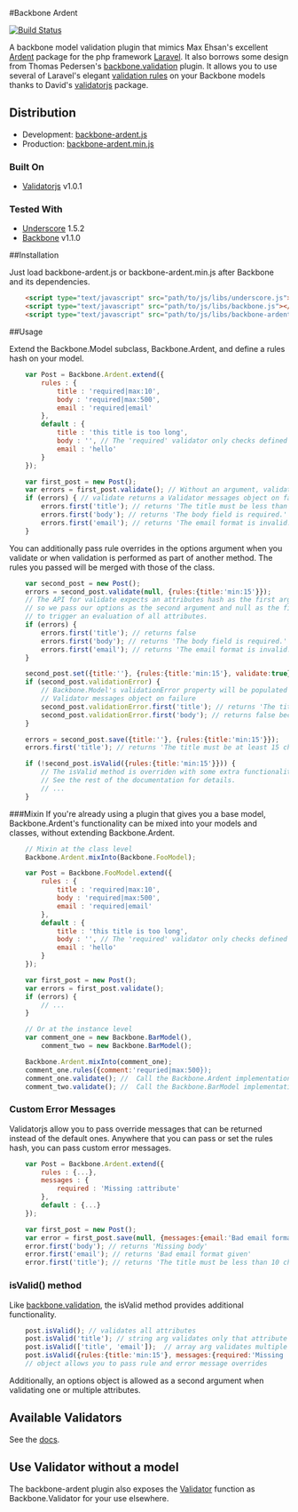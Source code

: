#Backbone Ardent

[![Build Status](https://travis-ci.org/jgallred/backbone-ardent.png?branch=master)](https://travis-ci.org/jgallred/backbone-ardent)

A backbone model validation plugin that mimics Max Ehsan's excellent [Ardent](https://github.com/laravelbook/ardent)
package for the php framework [Laravel](http://laravel.com/). It also borrows some design from Thomas Pedersen's
[backbone.validation](https://github.com/thedersen/backbone.validation) plugin. It allows you to use several of
Laravel's elegant [validation rules](http://laravel.com/docs/validation) on your Backbone models thanks to
David's [validatorjs](https://github.com/skaterdav85/validatorjs) package.

## Distribution

* Development: [backbone-ardent.js](https://raw.github.com/jgallred/backbone-ardent/master/dist/backbone-ardent.js)
* Production:  [backbone-ardent.min.js](https://raw.github.com/jgallred/backbone-ardent/master/dist/backbone-ardent.min.js)

### Built On
* [Validatorjs](https://github.com/skaterdav85/validatorjs) v1.0.1

### Tested With
* [Underscore](http://underscorejs.org/) 1.5.2
* [Backbone](http://backbonejs.org/) v1.1.0

##Installation

Just load backbone-ardent.js or backbone-ardent.min.js after Backbone and its dependencies.

```html
    <script type="text/javascript" src="path/to/js/libs/underscore.js"></script>
    <script type="text/javascript" src="path/to/js/libs/backbone.js"></script>
    <script type="text/javascript" src="path/to/js/libs/backbone-ardent.js"></script>
```

##Usage

Extend the Backbone.Model subclass, Backbone.Ardent, and define a rules hash on your model.

```js
    var Post = Backbone.Ardent.extend({
        rules : {
            title : 'required|max:10',
            body : 'required|max:500',
            email : 'required|email'
        },
        default : {
            title : 'this title is too long',
            body : '', // The 'required' validator only checks defined attributes
            email : 'hello'
        }
    });

    var first_post = new Post();
    var errors = first_post.validate(); // Without an argument, validates all attributes on the model
    if (errors) { // validate returns a Validator messages object on failure
        errors.first('title'); // returns 'The title must be less than 10 characters.'
        errors.first('body'); // returns 'The body field is required.'
        errors.first('email'); // returns 'The email format is invalid.'
    }
```

You can additionally pass rule overrides in the options argument when you validate
or when validation is performed as part of another method. The rules you passed
will be merged with those of the class.

```js
    var second_post = new Post();
    errors = second_post.validate(null, {rules:{title:'min:15'}});
    // The API for validate expects an attributes hash as the first argument,
    // so we pass our options as the second argument and null as the first
    // to trigger an evaluation of all attributes.
    if (errors) {
        errors.first('title'); // returns false
        errors.first('body'); // returns 'The body field is required.'
        errors.first('email'); // returns 'The email format is invalid.'
    }

    second_post.set({title:''}, {rules:{title:'min:15'}, validate:true});
    if (second_post.validationError) {
        // Backbone.Model's validationError property will be populated with the
        // Validator messages object on failure
        second_post.validationError.first('title'); // returns 'The title must be at least 15 characters.'
        second_post.validationError.first('body'); // returns false because only the passed attributes are checked
    }

    errors = second_post.save({title:''}, {rules:{title:'min:15'}});
    errors.first('title'); // returns 'The title must be at least 15 characters.'

    if (!second_post.isValid({rules:{title:'min:15'}})) {
        // The isValid method is overriden with some extra functionality.
        // See the rest of the documentation for details.
        // ...
    }
```

###Mixin
If you're already using a plugin that gives you a base model, Backbone.Ardent's functionality
can be mixed into your models and classes, without extending Backbone.Ardent.

```js
    // Mixin at the class level
    Backbone.Ardent.mixInto(Backbone.FooModel);

    var Post = Backbone.FooModel.extend({
        rules : {
            title : 'required|max:10',
            body : 'required|max:500',
            email : 'required|email'
        },
        default : {
            title : 'this title is too long',
            body : '', // The 'required' validator only checks defined attributes
            email : 'hello'
        }
    });

    var first_post = new Post();
    var errors = first_post.validate();
    if (errors) {
        // ...
    }

    // Or at the instance level
    var comment_one = new Backbone.BarModel(),
        comment_two = new Backbone.BarModel();

    Backbone.Ardent.mixInto(comment_one);
    comment_one.rules({comment:'requried|max:500});
    comment_one.validate(); //  Call the Backbone.Ardent implementation
    comment_two.validate(); //  Call the Backbone.BarModel implementation
```

### Custom Error Messages

Validatorjs allow you to pass override messages that can be returned instead of
the default ones. Anywhere that you can pass or set the rules hash, you can pass
custom error messages.

```js
    var Post = Backbone.Ardent.extend({
        rules : {...},
        messages : {
            required : 'Missing :attribute'
        },
        default : {...}
    });

    var first_post = new Post();
    var error = first_post.save(null, {messages:{email:'Bad email format given'}});
    error.first('body'); // returns 'Missing body'
    error.first('email'); // returns 'Bad email format given'
    error.first('title'); // returns 'The title must be less than 10 characters.'
```

### isValid() method

Like [backbone.validation](https://github.com/thedersen/backbone.validation), the
isValid method provides additional functionality.


```js
    post.isValid(); // validates all attributes
    post.isValid('title'); // string arg validates only that attribute
    post.isValid(['title', 'email']);  // array arg validates multiple attributes
    post.isValid({rules:{title:'min:15'}, messages:{required:'Missing :attribute'}});
    // object allows you to pass rule and error message overrides
```
Additionally, an options object is allowed as a second argument when validating one or multiple attributes.

## Available Validators

See the [docs](https://github.com/skaterdav85/validatorjs#validation-rules).

## Use Validator without a model

The backbone-ardent plugin also exposes the [Validator](https://github.com/skaterdav85/validatorjs)
function as Backbone.Validator for your use elsewhere.